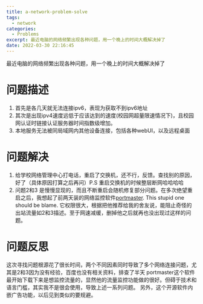 ```yaml
---
title: a-network-problem-solve
tags:
  - network
categories:
  - Problems
excerpt: 最近电脑的网络频繁出现各种问题，用一个晚上的时间大概解决掉了
date: 2022-03-30 22:16:45
---
```


最近电脑的网络频繁出现各种问题，用一个晚上的时间大概解决掉了
# 问题描述
1. 首先是各几天就无法连接ipv6，表现为获取不到ipv6地址
2. 其次是出现ipv4速度远低于应该达到的速度(校园网超量限速情况下)，且校园网认证时链接认证服务器时间指数级增加。
3. 本地服务无法被同局域网内其他设备连接，包括各种webUI，以及远程桌面

# 问题解决
1. 给学校网络管理中心打电话，重启了交换机，还不行，反馈。查找别的原因，好了（具体原因打算之后再问）P.S 重启交换机的时候整层断网哈哈哈哈
2. 问题2和3 是慢慢显现的，而且不断重启会随机修复部分问题。在多次绝望重启之后，我想起了前两天装的网络监控软件[portmaster](https://safing.io/portmaster/#downloads). This stupid one should be blame. 它权限很大，根据把他推荐给我的舍友说，能阻止奇怪的出站流量如2和3描述。至于网速减缓，删掉他之后就再也没出现过这样的问题。

# 问题反思
这次寻找问题根源花了很长时间，两个不同因素同时导致了多个网络连接问题，尤其是2和3因为没有经验，百度也没有相关资料，排查了半天
portmaster这个软件最开始下载下来是想监控流量的，显然他的流量监控功能做的很好。但碍于技术和语言门槛，其实我不是很会使用，导致上述一系列问题。
另外，这个开源软件内嵌广告功能，以后见到类似的要规避。